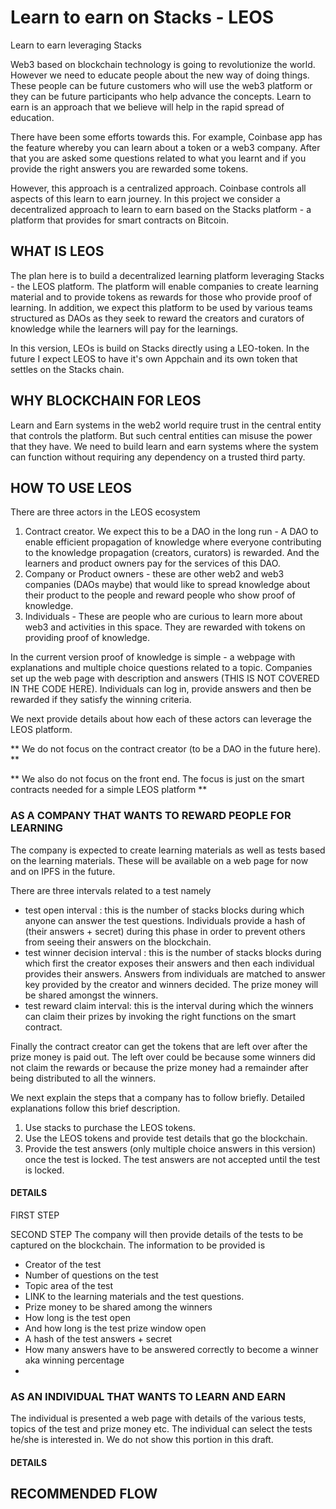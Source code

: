 # Learn to earn on Stacks - LEOS
Learn to earn leveraging Stacks 

Web3 based on blockchain technology is going to revolutionize the world. However we need to educate people about the new way of doing things. These people can be future customers who will use the web3 platform or they can be future participants who help advance the concepts. Learn to earn is an approach that we believe will help in the rapid spread of education.

There have been some efforts towards this. For example, Coinbase app has the feature whereby you can learn about a token or a web3 company. After that you are asked some questions related to what you learnt and if you provide the right answers you are rewarded some tokens.

However, this approach is a centralized approach. Coinbase controls all aspects of this learn to earn journey.  In this project we consider a decentralized approach to learn to earn based on the Stacks platform - a platform that provides for smart contracts on Bitcoin.


## WHAT IS LEOS

The plan here is to build a decentralized learning platform leveraging Stacks - the LEOS platform. The platform will enable companies to create learning material and to provide tokens as rewards for those who provide proof of learning. In addition, we expect this platform to be used by various teams structured as DAOs as they seek to reward the creators and curators of knowledge while the learners will pay for the learnings.

In this version, LEOs is build on Stacks directly using a LEO-token. In the future I expect LEOS to have it's own Appchain and its own token that settles on the Stacks chain. 

## WHY BLOCKCHAIN FOR LEOS

Learn and Earn systems in the web2 world require trust in the central entity that controls the platform. But such central entities can misuse the power that they have.  We need to build learn and earn systems where the system can function without requiring any dependency on a trusted third party. 

## HOW TO USE LEOS

There are three actors in the LEOS ecosystem 

1. Contract creator. We expect this to be a DAO in the long run - A DAO to enable efficient propagation of knowledge where everyone contributing to the knowledge propagation (creators, curators) is rewarded.  And the learners and product owners pay for the services of this DAO.
2. Company or Product owners - these are other web2 and web3 companies (DAOs maybe) that would like to spread knowledge about their product to the people and reward people who show proof of knowledge.
3. Individuals - These are people who are curious to learn more about web3 and activities in this space. They are rewarded with tokens on providing proof of knowledge. 

In the current version proof of knowledge is simple - a webpage with explanations and multiple choice questions related to a topic. 
Companies set up the web page with description and answers (THIS IS NOT COVERED IN THE CODE HERE). Individuals can log in, provide answers and then be rewarded if they satisfy the winning criteria. 

We next provide details about how each of these actors can leverage the LEOS platform. 

** We do not focus on the contract creator (to be a DAO in the future here). **

** We also do not focus on the front end. The focus is just on the smart contracts needed for a simple LEOS platform **



### AS A COMPANY THAT WANTS TO REWARD PEOPLE FOR LEARNING

The company is expected to create learning materials as well as tests based on the learning materials. These will be available on a web page for now and on IPFS in the future. 

There are three intervals related to a test namely
- test open interval : this is the number of stacks blocks during which anyone can answer the test questions. Individuals provide a hash of (their answers + secret) during this phase in order to prevent others from seeing their answers on the blockchain.
- test winner decision interval : this is the number of stacks blocks during which first the creator exposes their answers and then each individual provides their answers.  Answers from individuals are matched to answer key provided by the creator and winners decided. The prize money will be shared amongst the winners. 
- test reward claim interval: this is the interval during which the winners can claim their prizes by invoking the right functions on the smart contract. 

Finally the contract creator can get the tokens that are left over after the prize money is paid out. The left over could be because some winners did not claim the rewards or because the prize money had a remainder after being distributed to all the winners.

We next explain the steps that a company has to follow briefly.  Detailed explanations follow this brief description. 

1. Use stacks to purchase the LEOS tokens.
2. Use the LEOS tokens and provide test details that go the blockchain.
3. Provide the test answers (only multiple choice answers in this version) once the test is locked. The test answers are not accepted until the test is locked. 

#### DETAILS

FIRST STEP

SECOND STEP 
The company will then provide details of the tests to be captured on the blockchain. The information to be provided is 
- Creator of the test
- Number of questions on the test
- Topic area of the test 
- LINK to the learning materials and the test questions. 
- Prize money to be shared among the winners 
- How long is the test open 
- And how long is the test prize window open 
- A hash of the test answers + secret 
- How many answers have to be answered correctly to become a winner aka winning percentage 
- 


### AS AN INDIVIDUAL THAT WANTS TO LEARN AND EARN 
The individual is presented a web page with details of the various tests, topics of the test and prize money etc. The individual can select the tests he/she is interested in.  We do not show this portion in this draft. 



#### DETAILS



## RECOMMENDED FLOW 



